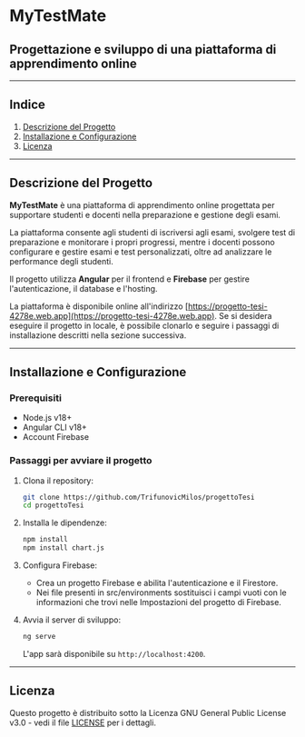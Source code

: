 # MyTestMate

## Progettazione e sviluppo di una piattaforma di apprendimento online

---

## Indice
1. [Descrizione del Progetto](#descrizione-del-progetto)
2. [Installazione e Configurazione](#installazione-e-configurazione)
3. [Licenza](#licenza)

---

## Descrizione del Progetto

**MyTestMate** è una piattaforma di apprendimento online progettata per supportare studenti e docenti nella preparazione e gestione degli esami.

La piattaforma consente agli studenti di iscriversi agli esami, svolgere test di preparazione e
monitorare i propri progressi, mentre i docenti possono configurare e gestire esami e test personalizzati, oltre ad analizzare le performance degli studenti.

Il progetto utilizza **Angular** per il frontend e **Firebase** per gestire l'autenticazione, il database e l'hosting.

La piattaforma è disponibile online all'indirizzo [https://progetto-tesi-4278e.web.app](https://progetto-tesi-4278e.web.app).
Se si desidera eseguire il progetto in locale, è possibile clonarlo e seguire i passaggi di installazione descritti nella sezione successiva.

---

## Installazione e Configurazione

### Prerequisiti

- Node.js v18+
- Angular CLI v18+
- Account Firebase

### Passaggi per avviare il progetto

1. Clona il repository:
   ```bash
   git clone https://github.com/TrifunovicMilos/progettoTesi
   cd progettoTesi
   ```

2. Installa le dipendenze:
   ```bash
   npm install
   npm install chart.js
   ```

3. Configura Firebase:
   - Crea un progetto Firebase e abilita l'autenticazione e il Firestore.
   - Nei file presenti in src/environments sostituisci i campi vuoti con le informazioni che trovi nelle Impostazioni del progetto di Firebase.

4. Avvia il server di sviluppo:
   ```bash
   ng serve
   ```
   L'app sarà disponibile su `http://localhost:4200`.

---

## Licenza

Questo progetto è distribuito sotto la Licenza GNU General Public License v3.0 - vedi il file [LICENSE](./LICENSE) per i dettagli.




